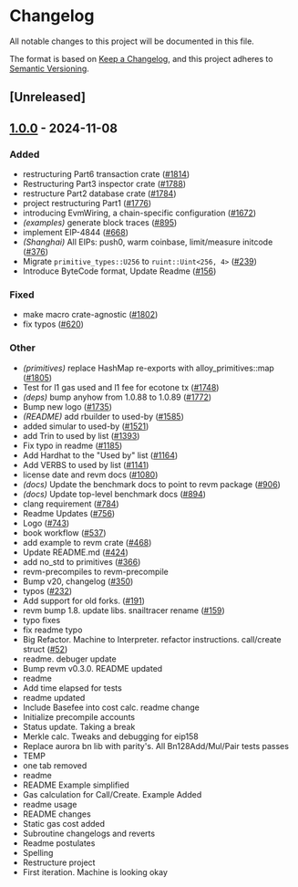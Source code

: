 # Changelog

All notable changes to this project will be documented in this file.

The format is based on [Keep a Changelog](https://keepachangelog.com/en/1.0.0/),
and this project adheres to [Semantic Versioning](https://semver.org/spec/v2.0.0.html).

## [Unreleased]

## [1.0.0](https://github.com/ssuangchen/revm/releases/tag/revm-optimism-v1.0.0) - 2024-11-08

### Added

- restructuring Part6 transaction crate ([#1814](https://github.com/ssuangchen/revm/pull/1814))
- Restructuring Part3 inspector crate ([#1788](https://github.com/ssuangchen/revm/pull/1788))
- restructure Part2 database crate ([#1784](https://github.com/ssuangchen/revm/pull/1784))
- project restructuring Part1 ([#1776](https://github.com/ssuangchen/revm/pull/1776))
- introducing EvmWiring, a chain-specific configuration ([#1672](https://github.com/ssuangchen/revm/pull/1672))
- *(examples)* generate block traces ([#895](https://github.com/ssuangchen/revm/pull/895))
- implement EIP-4844 ([#668](https://github.com/ssuangchen/revm/pull/668))
- *(Shanghai)* All EIPs: push0, warm coinbase, limit/measure initcode ([#376](https://github.com/ssuangchen/revm/pull/376))
- Migrate `primitive_types::U256` to `ruint::Uint<256, 4>` ([#239](https://github.com/ssuangchen/revm/pull/239))
- Introduce ByteCode format, Update Readme ([#156](https://github.com/ssuangchen/revm/pull/156))

### Fixed

- make macro crate-agnostic ([#1802](https://github.com/ssuangchen/revm/pull/1802))
- fix typos ([#620](https://github.com/ssuangchen/revm/pull/620))

### Other

- *(primitives)* replace HashMap re-exports with alloy_primitives::map ([#1805](https://github.com/ssuangchen/revm/pull/1805))
- Test for l1 gas used and l1 fee for ecotone tx ([#1748](https://github.com/ssuangchen/revm/pull/1748))
- *(deps)* bump anyhow from 1.0.88 to 1.0.89 ([#1772](https://github.com/ssuangchen/revm/pull/1772))
- Bump new logo ([#1735](https://github.com/ssuangchen/revm/pull/1735))
- *(README)* add rbuilder to used-by ([#1585](https://github.com/ssuangchen/revm/pull/1585))
- added simular to used-by ([#1521](https://github.com/ssuangchen/revm/pull/1521))
- add Trin to used by list ([#1393](https://github.com/ssuangchen/revm/pull/1393))
- Fix typo in readme ([#1185](https://github.com/ssuangchen/revm/pull/1185))
- Add Hardhat to the "Used by" list ([#1164](https://github.com/ssuangchen/revm/pull/1164))
- Add VERBS to used by list ([#1141](https://github.com/ssuangchen/revm/pull/1141))
- license date and revm docs ([#1080](https://github.com/ssuangchen/revm/pull/1080))
- *(docs)* Update the benchmark docs to point to revm package ([#906](https://github.com/ssuangchen/revm/pull/906))
- *(docs)* Update top-level benchmark docs ([#894](https://github.com/ssuangchen/revm/pull/894))
- clang requirement ([#784](https://github.com/ssuangchen/revm/pull/784))
- Readme Updates ([#756](https://github.com/ssuangchen/revm/pull/756))
- Logo ([#743](https://github.com/ssuangchen/revm/pull/743))
- book workflow ([#537](https://github.com/ssuangchen/revm/pull/537))
- add example to revm crate ([#468](https://github.com/ssuangchen/revm/pull/468))
- Update README.md ([#424](https://github.com/ssuangchen/revm/pull/424))
- add no_std to primitives ([#366](https://github.com/ssuangchen/revm/pull/366))
- revm-precompiles to revm-precompile
- Bump v20, changelog ([#350](https://github.com/ssuangchen/revm/pull/350))
- typos ([#232](https://github.com/ssuangchen/revm/pull/232))
- Add support for old forks. ([#191](https://github.com/ssuangchen/revm/pull/191))
- revm bump 1.8. update libs. snailtracer rename ([#159](https://github.com/ssuangchen/revm/pull/159))
- typo fixes
- fix readme typo
- Big Refactor. Machine to Interpreter. refactor instructions. call/create struct ([#52](https://github.com/ssuangchen/revm/pull/52))
- readme. debuger update
- Bump revm v0.3.0. README updated
- readme
- Add time elapsed for tests
- readme updated
- Include Basefee into cost calc. readme change
- Initialize precompile accounts
- Status update. Taking a break
- Merkle calc. Tweaks and debugging for eip158
- Replace aurora bn lib with parity's. All Bn128Add/Mul/Pair tests passes
- TEMP
- one tab removed
- readme
- README Example simplified
- Gas calculation for Call/Create. Example Added
- readme usage
- README changes
- Static gas cost added
- Subroutine changelogs and reverts
- Readme postulates
- Spelling
- Restructure project
- First iteration. Machine is looking okay

